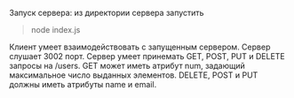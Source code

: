 Запуск сервера:
из директории сервера запустить
>node index.js

Клиент умеет взаимодействовать с запущенным сервером.
Сервер слушает 3002 порт.
Сервер умеет принемать GET, POST, PUT и DELETE запросы на /users.
GET может иметь атрибут num, задающий максимальное число выданных элементов.
DELETE, POST и PUT должны иметь атрибуты name и email.
